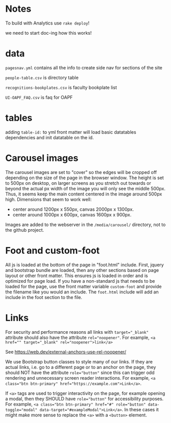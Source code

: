 # Notes

To build with Analytics use `rake deploy`!

we need to start doc-ing how this works!

# data

`pagesnav.yml` contains all the info to create side nav for sections of the site

`people-table.csv` is directory table

`recognitions-bookplates.csv` is faculty bookplate list

`UI-OAPF_FAQ.csv` is faq for OAPF

# tables

adding `table-id:` to yml front matter will load basic datatables dependencies and init datatable on the id. 

# Carousel images

The carousel images are set to "cover" so the edges will be cropped off depending on the size of the page in the browser window. 
The height is set to 500px on desktop, on larger screens as you stretch out towards or beyond the actual px width of the image you will only see the middle 500px. 
Thus, it seems keep the main content centered in the image around 500px high.
Dimensions that seem to work well:

- center around 1200px x 550px, canvas 2000px x 1300px.
- center around 1000px x 600px, canvas 1600px x 900px.

Images are added to the webserver in the `/media/carousel/` directory, not to the github project.

# Foot and custom-foot

All js is loaded at the bottom of the page in "foot.html" include.
First, jquery and bootstrap bundle are loaded, then any other sections based on page layout or other front matter.
This ensures js is loaded in order and is optimized for page load.
If you have a non-standard js that needs to be loaded for the page, use the front matter variable `custom-foot` and provide the filename like you would an include.
The `foot.html` include will add an include in the foot section to the file.

# Links

For security and performance reasons all links with `target="_blank"` attribute should also have the attribute `rel="noopener"`.
For example, `<a href="" target="_blank" rel="noopener">link</a>`

See https://web.dev/external-anchors-use-rel-noopener/

We use Bootstrap button classes to style many of our links. 
If they are actual links, i.e. go to a different page or to an anchor on the page, they should NOT have the attribute `role="button"` since this can trigger odd rendering and unnecessary screen reader interactions. 
For example, `<a class="btn btn-primary" href="https://example.com">Link</a>`.

If `<a>` tags are used to trigger interactivity on the page, for example opening a modal, then they SHOULD have `role="button"` for accessibility purposes. 
For example, `<a class="btn btn-primary" href="#" role="button" data-toggle="modal" data-target="#exampleModal">Link</a>`.
In these cases it might make more sense to replace the `<a>` with a `<button>` element.
